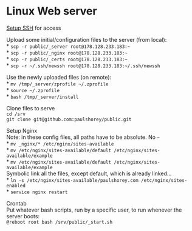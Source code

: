# Linux Web server

[Setup SSH](ssh.md) for access

Upload some initial/configuration files to the server \(from local\):  
\* `scp -r public/_server root@178.128.233.183:~`  
\* `scp -r public/_nginx root@178.128.233.183:~`   
\* `scp -r public/_certs root@178.128.233.183:~`   
\* `scp -r ~/.ssh/newssh root@178.128.233.183:~/.ssh/newssh`  

Use the newly uploaded files \(on remote\):  
\* `mv /tmp/_server/zprofile ~/.zprofile`   
\* `source ~/.zprofile`    
\* `bash /tmp/_server/install`  

Clone files to serve  
`cd /srv`   
`git clone git@github.com:paulshorey/public.git` 

Setup Nginx  
Note: in these config files, all paths have to be absolute. No `~`  
\* `mv _nginx/* /etc/nginx/sites-available`   
\* `mv /etc/nginx/sites-available/default /etc/nginx/sites-available/example`   
\* `mv /etc/nginx/sites-available/default /etc/nginx/sites-available/example`   
Symbolic link all the files, except default, which is already linked...  
\* `ln -s /etc/nginx/sites-available/paulshorey.com /etc/nginx/sites-enabled`   
\* `service nginx restart` 

Crontab  
Put whatever bash scripts, run by a specific user, to run whenever the server boots:  
`@reboot root bash /srv/public/_start.sh` 



